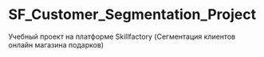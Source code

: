 # SF_Customer_Segmentation_Project
Учебный проект на платформе Skillfactory (Сегментация клиентов онлайн магазина подарков)
